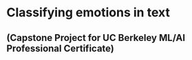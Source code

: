 # Classifying emotions in text
## (Capstone Project for UC Berkeley ML/AI Professional Certificate)
